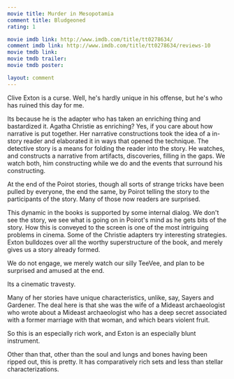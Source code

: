 ```yaml
---
movie title: Murder in Mesopotamia
comment title: Bludgeoned
rating: 1

movie imdb link: http://www.imdb.com/title/tt0278634/
comment imdb link: http://www.imdb.com/title/tt0278634/reviews-10
movie tmdb link: 
movie tmdb trailer: 
movie tmdb poster: 

layout: comment
---
```


Clive Exton is a curse. Well, he's hardly unique in his offense, but he's who has ruined this day for me.

Its because he is the adapter who has taken an enriching thing and bastardized it. Agatha Christie as enriching? Yes, if you care about how narrative is put together. Her narrative constructions took the idea of a in-story reader and elaborated it in ways that opened the technique. The detective story is a means for folding the reader into the story. He watches, and constructs a narrative from artifacts, discoveries, filling in the gaps. We watch both, him constructing while we do and the events that surround his constructing.

At the end of the Poirot stories, though all sorts of strange tricks have been pulled by everyone, the end the same, by Poirot telling the story to the participants of the story. Many of those now readers are surprised.

This dynamic in the books is supported by some internal dialog. We don't see the story, we see what is going on in Poirot's mind as he gets bits of the story. How this is conveyed to the screen is one of the most intriguing problems in cinema. Some of the Christie adapters try interesting strategies. Exton bulldozes over all the worthy superstructure of the book, and merely gives us a story already formed. 

We do not engage, we merely watch our silly TeeVee, and plan to be surprised and amused at the end.

Its a cinematic travesty.

Many of her stories have unique characteristics, unlike, say, Sayers and Gardener. The deal here is that she was the wife of a Mideast archaeologist who wrote about a Mideast archaeologist who has a deep secret associated with a former marriage with that woman, and which bears violent fruit.

So this is an especially rich work, and Exton is an especially blunt instrument.

Other than that, other than the soul and lungs and bones having been ripped out, this is pretty. It has comparatively rich sets and less than stellar characterizations.